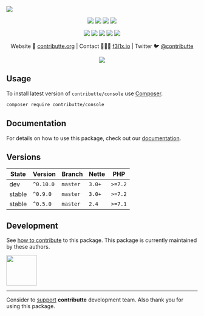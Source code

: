 ![](https://heatbadger.now.sh/github/readme/contributte/console/)

<p align=center>
  <a href="https://github.com/contributte/console/actions"><img src="https://badgen.net/github/checks/contributte/console/master?cache=300"></a>
  <a href="https://coveralls.io/r/contributte/console"><img src="https://badgen.net/coveralls/c/github/contributte/console?cache=300"></a>
  <a href="https://packagist.org/packages/contributte/console"><img src="https://badgen.net/packagist/dm/contributte/console"></a>
  <a href="https://packagist.org/packages/contributte/console"><img src="https://badgen.net/packagist/v/contributte/console"></a>
</p>
<p align=center>
  <a href="https://packagist.org/packages/contributte/console"><img src="https://badgen.net/packagist/php/contributte/console"></a>
  <a href="https://github.com/contributte/console"><img src="https://badgen.net/github/license/contributte/console"></a>
  <a href="https://bit.ly/ctteg"><img src="https://badgen.net/badge/support/gitter/cyan"></a>
  <a href="https://bit.ly/cttfo"><img src="https://badgen.net/badge/support/forum/yellow"></a>
  <a href="https://contributte.org/partners.html"><img src="https://badgen.net/badge/sponsor/donations/F96854"></a>
</p>

<p align=center>
Website 🚀 <a href="https://contributte.org">contributte.org</a> | Contact 👨🏻‍💻 <a href="https://f3l1x.io">f3l1x.io</a> | Twitter 🐦 <a href="https://twitter.com/contributte">@contributte</a>
</p>

<p align=center>
  <img src="https://github.com/contributte/console/blob/master/.docs/assets/console.png">
</p>

## Usage

To install latest version of `contributte/console` use [Composer](https://getcomposer.org).

```bash
composer require contributte/console
```

## Documentation

For details on how to use this package, check out our [documentation](.docs).

## Versions

| State  | Version      | Branch   | Nette  | PHP     |
|--------|--------------|----------|--------|---------|
| dev    | `^0.10.0`    | `master` | `3.0+` | `>=7.2` |
| stable | `^0.9.0`     | `master` | `3.0+` | `>=7.2` |
| stable | `^0.5.0`     | `master` | `2.4`  | `>=7.1` |


## Development

See [how to contribute](https://contributte.org) to this package. This package is currently maintained by these authors.

<a href="https://github.com/f3l1x">
    <img width="80" height="80" src="https://avatars2.githubusercontent.com/u/538058?v=3&s=80">
</a>

-----

Consider to [support](https://contributte.org/partners) **contributte** development team.
Also thank you for using this package.
